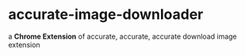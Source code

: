 # accurate-image-downloader
a **Chrome Extension** of accurate, accurate, accurate download image extension
